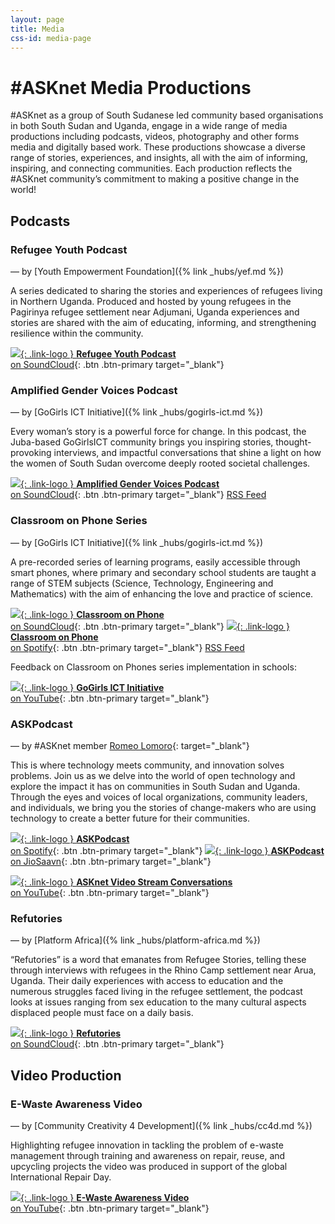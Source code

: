 ```yaml
---
layout: page
title: Media
css-id: media-page
---
```


# #ASKnet Media Productions

#ASKnet as a group of South Sudanese led community based organisations in both South Sudan and Uganda, engage in a wide range of media productions including podcasts, videos, photography and other forms media and digitally based work. These productions showcase a diverse range of stories, experiences, and insights, all with the aim of informing, inspiring, and connecting communities. Each production reflects the #ASKnet community’s commitment to making a positive change in the world!


## Podcasts

### Refugee Youth Podcast

— by [Youth Empowerment Foundation]({% link _hubs/yef.md %})

A series dedicated to sharing the stories and experiences of refugees living in Northern Uganda. Produced and hosted by young refugees in the Pagirinya refugee settlement near Adjumani, Uganda experiences and stories are shared with the aim of educating, informing, and strengthening resilience within the community. 

[![](assets/img/media-page/ryp-logo.jpg){: .link-logo }  **Refugee Youth Podcast** <br />on SoundCloud](https://on.soundcloud.com/RMwXEqY6LbAseCBx8){: .btn .btn-primary target="_blank"}


### Amplified Gender Voices Podcast

— by [GoGirls ICT Initiative]({% link _hubs/gogirls-ict.md %})

Every woman’s story is a powerful force for change. In this podcast, the Juba-based GoGirlsICT community brings you inspiring stories, thought-provoking interviews, and impactful conversations that shine a light on how the women of South Sudan overcome deeply rooted societal challenges. 
 
[![](assets/img/media-page/agvpodcast-logo.jpeg){: .link-logo }  **Amplified Gender Voices Podcast** <br />on SoundCloud](https://soundcloud.com/agvpodcast){: .btn .btn-primary target="_blank"} 
[RSS Feed](https://feeds.soundcloud.com/users/soundcloud:users:1289645559/sounds.rss)


### Classroom on Phone Series

— by [GoGirls ICT Initiative]({% link _hubs/gogirls-ict.md %})

A pre-recorded series of learning programs, easily accessible through smart phones, where primary and secondary school students are taught a range of STEM subjects (Science, Technology, Engineering and Mathematics) with the aim of enhancing the love and practice of science. 

[![](assets/img/media-page/cop-logo.jpg){: .link-logo }  **Classroom on Phone** <br />on SoundCloud](https://soundcloud.com/classroom-on-phone){: .btn .btn-primary target="_blank"}
[![](assets/img/media-page/cop-logo.jpg){: .link-logo }  **Classroom on Phone** <br />on Spotify](https://podcasters.spotify.com/pod/show/classroomonphone/episodes/ClassroomOnPhone-Series-GoGirls-learning-Podcast-ergreh){: .btn .btn-primary target="_blank"}
[RSS Feed](https://feeds.soundcloud.com/users/soundcloud:users:1289645559/sounds.rss)

Feedback on Classroom on Phones series implementation in schools:

[![](assets/img/media-page/cop-logo.jpg){: .link-logo }  **GoGirls ICT Initiative** <br />on YouTube](https://www.youtube.com/@gogirlsictinitiative4202){: .btn .btn-primary target="_blank"}


### ASKPodcast

— by #ASKnet member [Romeo Lomoro](https://lead.asknet.community/profiles/Romeo-Lomora-Ronald/){: target="_blank"}

This is where technology meets community, and innovation solves problems. Join us as we delve into the world of open technology and explore the impact it has on communities in South Sudan and Uganda. Through the eyes and voices of local organizations, community leaders, and individuals, we bring you the stories of change-makers who are using technology to create a better future for their communities.

[![](assets/img/media-page/askpodcast-cover.jpg){: .link-logo }  **ASKPodcast** <br />on Spotify](https://podcasters.spotify.com/pod/show/ask-podcast6){: .btn .btn-primary target="_blank"}
[![](assets/img/media-page/askpodcast-cover.jpg){: .link-logo }  **ASKPodcast** <br />on JioSaavn](https://www.jiosaavn.com/shows/ask-podcast/2/pV8HqsZcUAI_){: .btn .btn-primary target="_blank"}

[![](assets/img/media-page/askpodcast-cover.jpg){: .link-logo }  **ASKnet Video Stream Conversations** <br />on YouTube](https://www.youtube.com/@_ASKnet){: .btn .btn-primary target="_blank"}


### Refutories

— by [Platform Africa]({% link _hubs/platform-africa.md %})

“Refutories” is a word that emanates from Refugee Stories, telling these through interviews with refugees in the Rhino Camp settlement near Arua, Uganda. Their daily experiences with access to education and the numerous struggles faced living in the refugee settlement, the podcast looks at issues ranging from sex education to the many cultural aspects displaced people must face on a daily basis. 

[![](assets/img/media-page/refutories-cover.jpg){: .link-logo }  **Refutories** <br />on SoundCloud](https://on.soundcloud.com/QAbKZCdG9wY34Nos6){: .btn .btn-primary target="_blank"}

## Video Production

### E-Waste Awareness Video

— by [Community Creativity 4 Development]({% link _hubs/cc4d.md %})

Highlighting refugee innovation in tackling the problem of e-waste management through training and awareness on repair, reuse, and upcycling projects the video was produced in support of the global International Repair Day. 

[![](assets/img/media-page/ewa-cover.png){: .link-logo }  **E-Waste Awareness Video** <br />on YouTube](https://www.youtube.com/watch?v=Zt4bFndoXM0){: .btn .btn-primary target="_blank"}
